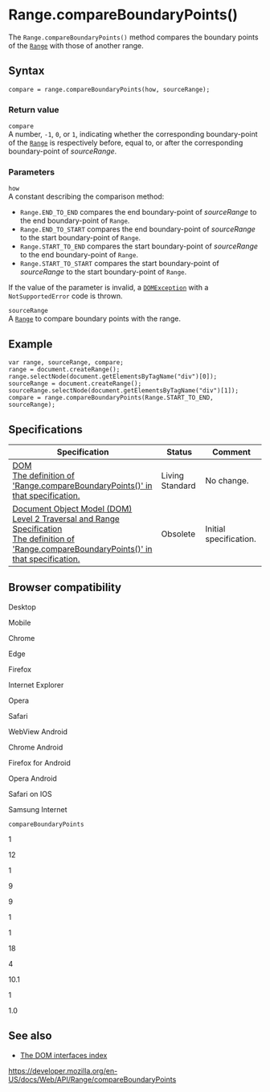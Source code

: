 # Range.compareBoundaryPoints()

The `Range.compareBoundaryPoints()` method compares the boundary points of the [`Range`](../range) with those of another range.

## Syntax

    compare = range.compareBoundaryPoints(how, sourceRange);

### Return value

`compare`  
A number, `-1`, `0`, or `1`, indicating whether the corresponding boundary-point of the [`Range`](../range) is respectively before, equal to, or after the corresponding boundary-point of _sourceRange_.

### Parameters

`how`  
A constant describing the comparison method:

- `Range.END_TO_END` compares the end boundary-point of _sourceRange_ to the end boundary-point of `Range`.
- `Range.END_TO_START` compares the end boundary-point of _sourceRange_ to the start boundary-point of `Range`.
- `Range.START_TO_END` compares the start boundary-point of _sourceRange_ to the end boundary-point of `Range`.
- `Range.START_TO_START` compares the start boundary-point of _sourceRange_ to the start boundary-point of `Range`.

If the value of the parameter is invalid, a [`DOMException`](../domexception) with a `NotSupportedError` code is thrown.

`sourceRange`  
A [`Range`](../range) to compare boundary points with the range.

## Example

    var range, sourceRange, compare;
    range = document.createRange();
    range.selectNode(document.getElementsByTagName("div")[0]);
    sourceRange = document.createRange();
    sourceRange.selectNode(document.getElementsByTagName("div")[1]);
    compare = range.compareBoundaryPoints(Range.START_TO_END, sourceRange);

## Specifications

<table><thead><tr class="header"><th>Specification</th><th>Status</th><th>Comment</th></tr></thead><tbody><tr class="odd"><td><a href="https://dom.spec.whatwg.org/#dom-range-compareboundarypoints">DOM<br />
<span class="small">The definition of 'Range.compareBoundaryPoints()' in that specification.</span></a></td><td><span class="spec-living">Living Standard</span></td><td>No change.</td></tr><tr class="even"><td><a href="https://www.w3.org/TR/DOM-Level-2-Traversal-Range/ranges.html#Level2-Range-method-compareBoundaryPoints">Document Object Model (DOM) Level 2 Traversal and Range Specification<br />
<span class="small">The definition of 'Range.compareBoundaryPoints()' in that specification.</span></a></td><td><span class="spec-obsolete">Obsolete</span></td><td>Initial specification.</td></tr></tbody></table>

## Browser compatibility

Desktop

Mobile

Chrome

Edge

Firefox

Internet Explorer

Opera

Safari

WebView Android

Chrome Android

Firefox for Android

Opera Android

Safari on IOS

Samsung Internet

`compareBoundaryPoints`

1

12

1

9

9

1

1

18

4

10.1

1

1.0

## See also

- [The DOM interfaces index](../document_object_model)

<a href="https://developer.mozilla.org/en-US/docs/Web/API/Range/compareBoundaryPoints" class="_attribution-link">https://developer.mozilla.org/en-US/docs/Web/API/Range/compareBoundaryPoints</a>
